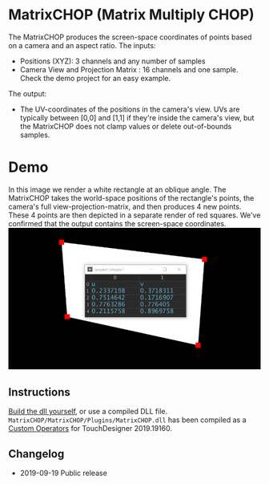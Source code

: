 # MatrixCHOP (Matrix Multiply CHOP)
The MatrixCHOP produces the screen-space coordinates of points based on a camera and an aspect ratio. The inputs:

* Positions (XYZ): 3 channels and any number of samples
* Camera View and Projection Matrix : 16 channels and one sample. Check the demo project for an easy example.

The output:

* The UV-coordinates of the positions in the camera's view. UVs are typically between [0,0] and [1,1] if they're inside the camera's view, but the MatrixCHOP does not clamp values or delete out-of-bounds samples.

# Demo
In this image we render a white rectangle at an oblique angle. The MatrixCHOP takes the world-space positions of the rectangle's points, the camera's full view-projection-matrix, and then produces 4 new points. These 4 points are then depicted in a separate render of red squares. We've confirmed that the output contains the screen-space coordinates.
![](MatrixCHOP/images/demo.png)

## Instructions
[Build the dll yourself](https://docs.derivative.ca/Write_a_CPlusPlus_Plugin), or use a compiled DLL file. `MatrixCHOP/MatrixCHOP/Plugins/MatrixCHOP.dll` has been compiled as a [Custom Operators](https://docs.derivative.ca/Custom_Operators) for TouchDesigner 2019.19160.

## Changelog
* 2019-09-19 Public release
